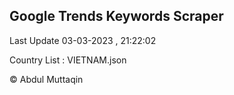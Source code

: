 

## Google Trends Keywords Scraper 
 
Last Update 03-03-2023 , 21:22:02

Country List :
VIETNAM.json



© Abdul Muttaqin 
